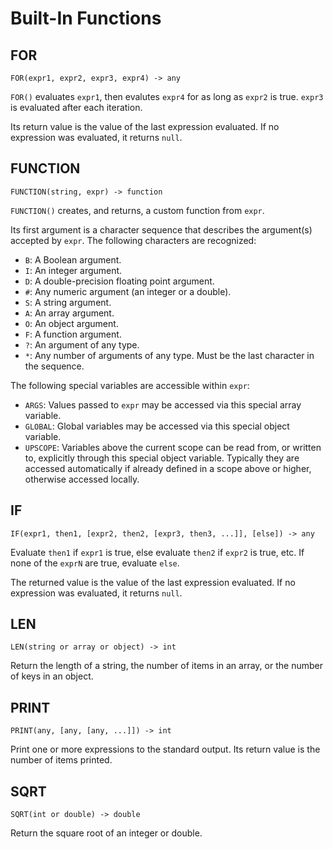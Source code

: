 # Built-In Functions

## FOR

`FOR(expr1, expr2, expr3, expr4) -> any`

`FOR()` evaluates `expr1`,
then evalutes `expr4` for as long as `expr2` is true.
`expr3` is evaluated after each iteration.

Its return value is the value of the last expression evaluated.
If no expression was evaluated, it returns `null`.


## FUNCTION

`FUNCTION(string, expr) -> function`

`FUNCTION()` creates, and returns, a custom function from `expr`.

Its first argument is a character sequence that describes the argument(s) accepted by `expr`.
The following characters are recognized:

* `B`: A Boolean argument.
* `I`: An integer argument.
* `D`: A double-precision floating point argument.
* `#`: Any numeric argument (an integer or a double).
* `S`: A string argument.
* `A`: An array argument.
* `O`: An object argument.
* `F`: A function argument.
* `?`: An argument of any type.
* `*`: Any number of arguments of any type. Must be the last character in the sequence.

The following special variables are accessible within `expr`:

* `ARGS`: Values passed to `expr` may be accessed via this special array variable.
* `GLOBAL`: Global variables may be accessed via this special object variable.
* `UPSCOPE`: Variables above the current scope can be read from, or written to, explicitly through this special object variable.
  Typically they are accessed automatically if already defined in a scope above or higher, otherwise accessed locally.


## IF

`IF(expr1, then1, [expr2, then2, [expr3, then3, ...]], [else]) -> any`

Evaluate `then1` if `expr1` is true,
else evaluate `then2` if `expr2` is true,
etc.
If none of the `exprN` are true, evaluate `else`.

The returned value is the value of the last expression evaluated.
If no expression was evaluated, it returns `null`.


## LEN

`LEN(string or array or object) -> int`

Return the length of a string,
the number of items in an array,
or the number of keys in an object.


## PRINT

`PRINT(any, [any, [any, ...]]) -> int`

Print one or more expressions to the standard output.
Its return value is the number of items printed.


## SQRT

`SQRT(int or double) -> double`

Return the square root of an integer or double.
